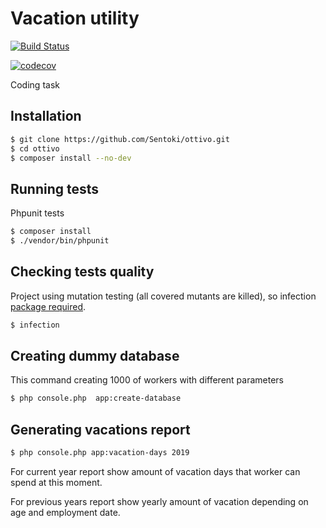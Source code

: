 # Vacation utility

[![Build Status](https://travis-ci.com/Sentoki/ottivo.svg?branch=master)](https://travis-ci.com/Sentoki/ottivo)

[![codecov](https://codecov.io/gh/Sentoki/ottivo/branch/master/graph/badge.svg)](https://codecov.io/gh/Sentoki/ottivo)

Coding task

## Installation

```bash
$ git clone https://github.com/Sentoki/ottivo.git
$ cd ottivo
$ composer install --no-dev

```

## Running tests
 
Phpunit tests

```bash
$ composer install
$ ./vendor/bin/phpunit

```
## Checking tests quality

Project using mutation testing (all covered mutants are killed), so infection [package required](https://infection.github.io/guide/installation.html#Composer).

```bash
$ infection

```

## Creating dummy database

This command creating 1000 of workers with different parameters

```bash
$ php console.php  app:create-database

```

## Generating vacations report

```bash
$ php console.php app:vacation-days 2019

```

For current year report show amount of vacation days that worker can spend at this moment.

For previous years report show yearly amount of vacation depending on age and employment date.
